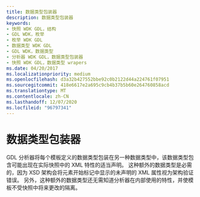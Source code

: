 ```yaml
---
title: 数据类型包装器
description: 数据类型包装器
keywords:
- 快照 WDK GDL，结构
- GDL WDK，枚举
- 枚举 WDK GDL
- 数据类型 WDK GDL
- GDL WDK，数据类型
- 分析器 WDK GDL，数据类型包装器
- 快照 WDK GDL，数据类型 wrapers
ms.date: 04/20/2017
ms.localizationpriority: medium
ms.openlocfilehash: d3a32b427552bbe92c0b2122d44a224761f07951
ms.sourcegitcommit: 418e6617e2a695c9cb4b37b5b60e264760858acd
ms.translationtype: MT
ms.contentlocale: zh-CN
ms.lasthandoff: 12/07/2020
ms.locfileid: "96797341"
---
```

# <a name="data-type-wrappers"></a>数据类型包装器


GDL 分析器将每个模板定义的数据类型包装在另一种数据类型中，该数据类型包含可能出现在实际快照中的 XML 特性的适当声明。 这种额外的数据类型是必需的，因为 XSD 架构会将元素开始标记中显示的未声明的 XML 属性视为架构验证错误。 另外，这种额外的数据类型还无需知道分析器在内部使用的特性，并使模板不受快照中将来更改的隔离。

 

 




